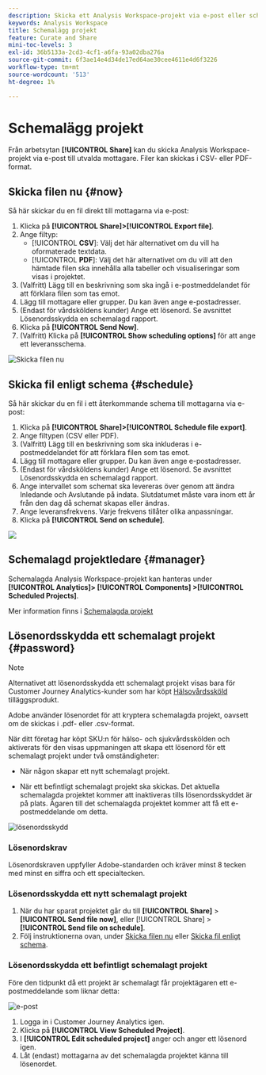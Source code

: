 ```yaml
---
description: Skicka ett Analysis Workspace-projekt via e-post eller schemalägg det för leverans.
keywords: Analysis Workspace
title: Schemalägg projekt
feature: Curate and Share
mini-toc-levels: 3
exl-id: 36b5133a-2cd3-4cf1-a6fa-93a02dba276a
source-git-commit: 6f3ae14e4d34de17ed64ae30cee4611e4d6f3226
workflow-type: tm+mt
source-wordcount: '513'
ht-degree: 1%

---
```


# Schemalägg projekt

Från arbetsytan **[!UICONTROL Share]** kan du skicka Analysis Workspace-projekt via e-post till utvalda mottagare. Filer kan skickas i CSV- eller PDF-format.

## Skicka filen nu {#now}

Så här skickar du en fil direkt till mottagarna via e-post:

1. Klicka på **[!UICONTROL Share]>[!UICONTROL Export file]**.
1. Ange filtyp:
   * [!UICONTROL **CSV**]: Välj det här alternativet om du vill ha oformaterade textdata.
   * [!UICONTROL **PDF**]: Välj det här alternativet om du vill att den hämtade filen ska innehålla alla tabeller och visualiseringar som visas i projektet.
1. (Valfritt) Lägg till en beskrivning som ska ingå i e-postmeddelandet för att förklara filen som tas emot.
1. Lägg till mottagare eller grupper. Du kan även ange e-postadresser.
1. (Endast för vårdsköldens kunder) Ange ett lösenord. Se avsnittet Lösenordsskydda en schemalagd rapport.
1. Klicka på **[!UICONTROL Send Now]**.
1. (Valfritt) Klicka på **[!UICONTROL Show scheduling options]** för att ange ett leveransschema.

![Skicka filen nu](assets/send-file-no-scheduling-options.JPG)

## Skicka fil enligt schema {#schedule}

Så här skickar du en fil i ett återkommande schema till mottagarna via e-post:

1. Klicka på **[!UICONTROL Share]>[!UICONTROL Schedule file export]**.
1. Ange filtypen (CSV eller PDF).
1. (Valfritt) Lägg till en beskrivning som ska inkluderas i e-postmeddelandet för att förklara filen som tas emot.
1. Lägg till mottagare eller grupper. Du kan även ange e-postadresser.
1. (Endast för vårdsköldens kunder) Ange ett lösenord. Se avsnittet Lösenordsskydda en schemalagd rapport.
1. Ange intervallet som schemat ska levereras över genom att ändra Inledande och Avslutande på indata. Slutdatumet måste vara inom ett år från den dag då schemat skapas eller ändras.
1. Ange leveransfrekvens. Varje frekvens tillåter olika anpassningar.
1. Klicka på **[!UICONTROL Send on schedule]**.

![](assets/send-file.JPG)

## Schemalagd projektledare {#manager}

Schemalagda Analysis Workspace-projekt kan hanteras under **[!UICONTROL Analytics]> [!UICONTROL Components] >[!UICONTROL Scheduled Projects]**.

Mer information finns i [Schemalagda projekt](/help/components/scheduled-projects-manager.md)

## Lösenordsskydda ett schemalagt projekt {#password}

>[!NOTE]
>
>Alternativet att lösenordsskydda ett schemalagt projekt visas bara för Customer Journey Analytics-kunder som har köpt [Hälsovårdssköld](https://business.adobe.com/solutions/experience-cloud-for-healthcare.html) tilläggsprodukt.

Adobe använder lösenordet för att kryptera schemalagda projekt, oavsett om de skickas i .pdf- eller .csv-format.

När ditt företag har köpt SKU:n för hälso- och sjukvårdsskölden och aktiverats för den visas uppmaningen att skapa ett lösenord för ett schemalagt projekt under två omständigheter:

* När någon skapar ett nytt schemalagt projekt.

* När ett befintligt schemalagt projekt ska skickas. Det aktuella schemalagda projektet kommer att inaktiveras tills lösenordsskyddet är på plats. Ägaren till det schemalagda projektet kommer att få ett e-postmeddelande om detta.

![lösenordsskydd](assets/password.png)

### Lösenordskrav

Lösenordskraven uppfyller Adobe-standarden och kräver minst 8 tecken med minst en siffra och ett specialtecken.

### Lösenordsskydda ett nytt schemalagt projekt

1. När du har sparat projektet går du till **[!UICONTROL Share]** > **[!UICONTROL Send file now]**, eller [!UICONTROL Share] > **[!UICONTROL Send file on schedule]**.
1. Följ instruktionerna ovan, under [Skicka filen nu](https://experienceleague.adobe.com/docs/analytics-platform/using/cja-workspace/curate-share/t-schedule-report.html#now) eller [Skicka fil enligt schema](https://experienceleague.adobe.com/docs/analytics-platform/using/cja-workspace/curate-share/t-schedule-report.html#schedule).

### Lösenordsskydda ett befintligt schemalagt projekt

Före den tidpunkt då ett projekt är schemalagt får projektägaren ett e-postmeddelande som liknar detta:

![e-post](assets/email-password.png)

1. Logga in i Customer Journey Analytics igen.
1. Klicka på **[!UICONTROL View Scheduled Project]**.
1. I **[!UICONTROL Edit scheduled project]** anger och anger ett lösenord igen.
1. Låt (endast) mottagarna av det schemalagda projektet känna till lösenordet.


